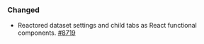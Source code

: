 ### Changed
- Reactored dataset settings and child tabs as React functional components. [#8719](https://github.com/scalableminds/webknossos/pull/8719)
